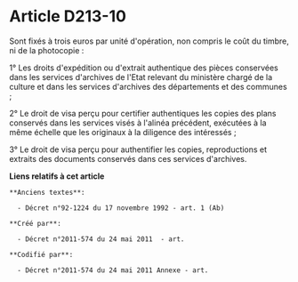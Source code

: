 # Article D213-10

Sont fixés à trois euros par unité d'opération, non compris le coût du timbre, ni de la photocopie :

1° Les droits d'expédition ou d'extrait authentique des pièces conservées dans les services d'archives de l'Etat relevant du
ministère chargé de la culture et dans les services d'archives des départements et des communes ;

2° Le droit de visa perçu pour certifier authentiques les copies des plans conservés dans les services visés à l'alinéa
précédent, exécutées à la même échelle que les originaux à la diligence des intéressés ;

3° Le droit de visa perçu pour authentifier les copies, reproductions et extraits des documents conservés dans ces services
d'archives.

**Liens relatifs à cet article**

	**Anciens textes**:

	  - Décret n°92-1224 du 17 novembre 1992 - art. 1 (Ab)

	**Créé par**:

	  - Décret n°2011-574 du 24 mai 2011  - art.

	**Codifié par**:

	  - Décret n°2011-574 du 24 mai 2011 Annexe - art.
